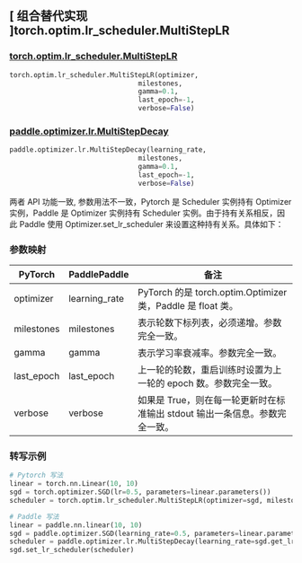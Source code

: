 ## [ 组合替代实现 ]torch.optim.lr_scheduler.MultiStepLR

### [torch.optim.lr_scheduler.MultiStepLR](https://pytorch.org/docs/stable/generated/torch.optim.lr_scheduler.MultiStepLR.html)

```python
torch.optim.lr_scheduler.MultiStepLR(optimizer,
                                milestones,
                                gamma=0.1,
                                last_epoch=-1,
                                verbose=False)
```

### [paddle.optimizer.lr.MultiStepDecay](https://www.paddlepaddle.org.cn/documentation/docs/zh/api/paddle/optimizer/lr/MultiStepDecay_cn.html)

```python
paddle.optimizer.lr.MultiStepDecay(learning_rate,
                                milestones,
                                gamma=0.1,
                                last_epoch=-1,
                                verbose=False)
```

两者 API 功能一致, 参数用法不一致，Pytorch 是 Scheduler 实例持有 Optimizer 实例，Paddle 是 Optimizer 实例持有 Scheduler 实例。由于持有关系相反，因此 Paddle 使用 Optimizer.set_lr_scheduler 来设置这种持有关系。具体如下：

### 参数映射

| PyTorch | PaddlePaddle | 备注                                                                                       |
| ------- | ------------ | ------------------------------------------------------------------------------------------ |
| optimizer     | learning_rate       | PyTorch 的是 torch.optim.Optimizer 类，Paddle 是 float 类。 |
| milestones     | milestones       | 表示轮数下标列表，必须递增。参数完全一致。         |
| gamma     | gamma       | 表示学习率衰减率。参数完全一致。             |
| last_epoch     | last_epoch       | 上一轮的轮数，重启训练时设置为上一轮的 epoch 数。参数完全一致。       |
| verbose     | verbose       | 如果是 True，则在每一轮更新时在标准输出 stdout 输出一条信息。参数完全一致。  |

### 转写示例
```python
# Pytorch 写法
linear = torch.nn.Linear(10, 10)
sgd = torch.optimizer.SGD(lr=0.5, parameters=linear.parameters())
scheduler = torch.optim.lr_scheduler.MultiStepLR(optimizer=sgd, milestones=[2,4,6])

# Paddle 写法
linear = paddle.nn.linear(10, 10)
sgd = paddle.optimizer.SGD(learning_rate=0.5, parameters=linear.parameters())
scheduler = paddle.optimizer.lr.MultiStepDecay(learning_rate=sgd.get_lr(), milestones=[2,4,6])
sgd.set_lr_scheduler(scheduler)
```
